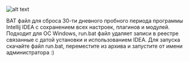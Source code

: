 ![alt text](https://hownot2code.files.wordpress.com/2019/01/intellij-519-d4ff21c469.png?w=676)

BAT файл для сброса 30-ти дневного пробного периода программы Intellij IDEA с сохранением всех настроек, плагинов и модулей.
Подходит для ОС Windows, run.bat файл удаляет записи в реестре связанные с датой установки и использованием IDEA.
Для запуска скачайте файл run.bat, переместите из архива и запустите от имени администратора :)
